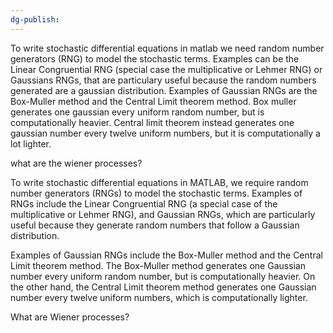 ```yaml
---
dg-publish:
---
```

To write stochastic differential equations in matlab we need random number generators (RNG) to model the stochastic terms.
Examples can be the Linear Congruential RNG (special case the multiplicative or Lehmer RNG) or Gaussians RNGs, that are particulary useful because the random numbers generated are a gaussian distribution.
Examples of Gaussian RNGs are the Box-Muller method and the Central Limit theorem method.
Box muller generates one gaussian every uniform random number, but is computationally heavier. 
Central limit theorem instead generates one gaussian number every twelve uniform numbers, but it is computationally a lot lighter. 

what are the wiener processes?

️️To write stochastic differential equations in MATLAB, we require random number generators (RNGs) to model the stochastic terms. Examples of RNGs include the Linear Congruential RNG (a special case of the multiplicative or Lehmer RNG), and Gaussian RNGs, which are particularly useful because they generate random numbers that follow a Gaussian distribution.

Examples of Gaussian RNGs include the Box-Muller method and the Central Limit theorem method. The Box-Muller method generates one Gaussian number every uniform random number, but is computationally heavier. On the other hand, the Central Limit theorem method generates one Gaussian number every twelve uniform numbers, which is computationally lighter.

What are Wiener processes?️